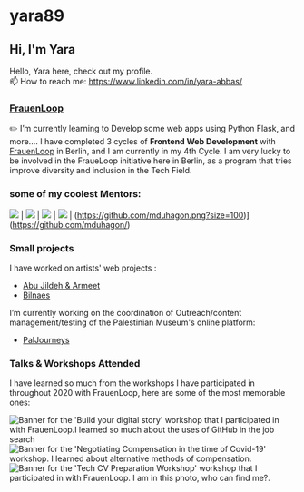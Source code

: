# yara89 
## Hi, I'm Yara

Hello, Yara here, check out my profile.
<br/> 📫 How to reach me: https://www.linkedin.com/in/yara-abbas/ 


### <a href=" https://www.frauenloop.org/"> FrauenLoop</a>

✏️ I’m currently learning to Develop some web apps using Python Flask, and more....
I have completed 3 cycles of <strong>Frontend Web Development</strong> with <a href="https://www.frauenloop.org/"> FrauenLoop</a> in Berlin, and I am currently in my 4th Cycle. I am very lucky to be involved in the FraueLoop initiative here in Berlin, as a program that tries improve diversity and inclusion in the Tech Field.


### some of my coolest Mentors:

[![](https://github.com/dshine.png?size=100)](https://github.com/dshine) | [![](https://github.com/NathalieScherf.png?size=100)](https://github.com/NathalieScherf) |  [![](https://github.com/tugcekonuklar.png?size=100)](https://github.com/tugcekonuklar) | [![](https://github.com/ChristinaGalani.png?size=100)](https://github.com/ChristinaGalani) | (https://github.com/mduhagon.png?size=100)](https://github.com/mduhagon/)

### Small projects

I have worked on artists' web projects :

- <a href="https://abujildeh.com/">Abu Jildeh & Armeet</a>
- <a href="https://bilnaes.com/">Bilnaes</a>

I’m currently working on the coordination of Outreach/content management/testing of the Palestinian Museum's online platform:

- <a href="https://www.paljourneys.org/">PalJourneys</a>


### Talks & Workshops Attended

I have learned so much from the workshops I have participated in throughout 2020 with FrauenLoop, here are some of the most memorable ones:

<img src="https://pbs.twimg.com/media/Eokrei5XEAcRlmE?format=jpg&name=small" alt="Banner for the 'Build your digital story' workshop that I participated in with FrauenLoop.I learned so much about the uses of GitHub in the job search">

<img src="https://pbs.twimg.com/media/EhabxAOWkAA_Nj1?format=jpg&name=300x300" alt="Banner for the 'Negotiating Compensation in the time of Covid-19' workshop. I learned about alternative methods of compensation.">

<img src="https://media-exp1.licdn.com/dms/image/C4D22AQGreA07B0HDAA/feedshare-shrink_800/0/1583252170016?e=1613606400&v=beta&t=7pFn367tnX7x1OsSlfFmmZAK5gdKsNre90mS3UZzDK8?format=jpg&name=medium" alt="Banner for the 'Tech CV Preparation Workshop' workshop that I participated in with FrauenLoop. I am in this photo, who can find me?.">



<!--
**yara89/yara89** is a ✨ _special_ ✨ repository because its `README.md` (this file) appears on your GitHub profile.

Here are some ideas to get you started:

- 🔭 I’m currently working on ...
- 🌱 I’m currently learning ...
- 👯 I’m looking to collaborate on ...
- 🤔 I’m looking for help with ...
- 💬 Ask me about ...
- 📫 How to reach me: ...
- 😄 Pronouns: ...
- ⚡ Fun fact: ...
-->
